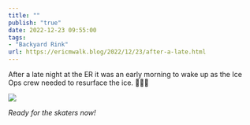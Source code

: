 ```yaml
---
title: ""
publish: "true"
date: 2022-12-23 09:55:00
tags:
- "Backyard Rink"
url: https://ericmwalk.blog/2022/12/23/after-a-late.html
---
```

After a late night at the ER it was an early morning to wake up as the Ice Ops crew needed to resurface the ice. 🏒🥅🧊

![](https://ericmwalk.blog/uploads/2022/47e7d2afbf.jpg)

*Ready for the skaters now!*